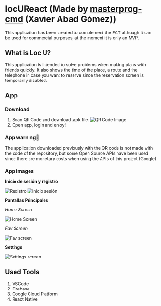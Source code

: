 # locUReact (**Made by [masterprog-cmd](https://github.com/masterprog-cmd) (Xavier Abad Gómez)**)
This application has been created to complement the FCT although it can be used for commercial purposes, at the moment it is only an MVP.


## What is Loc U?
This application is intended to solve problems when making plans with friends quickly. It also shows the time of the place, a route and the telephone in case you want to reserve since the reservation screen is temporarily disabled.

## App
### Download
  1. Scan QR Code and download .apk file.
  ![QR Code Image](https://i.imgur.com/HajZTSV.png)
  2. Open app, login and enjoy!


### App warning🚧
The application downloaded previously with the QR code is not made with the code of the repository, but some Open Source APIs have been used since there are monetary costs when using the APIs of this project (Google)

### App images
**Inicio de sesión y registro**  

![Registro](https://i.imgur.com/QARrRNI.png) ![Inicio sesión](https://i.imgur.com/4YRocXm.png)


**Pantallas Principales**  

*Home Screen*  

![Home Screen](https://i.imgur.com/qlJBspR.png)  

*Fav Screen*  

![Fav screen](https://i.imgur.com/tsKIior.png)  



**Settings**  

![Settings screen](https://i.imgur.com/ZF99qGc.png)

## Used Tools
1. VSCode
2. Firebase
3. Google Cloud Platform
4. React Native




